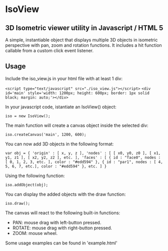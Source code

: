 # IsoView
## 3D Isometric viewer utility in Javascript / HTML 5

A simple, instantiable object that displays multiple 3D objects in isometric perspective with pan, zoom and rotation functions. It includes a hit function callable from a custom click event listener.

## Usage
Include the iso_view.js in your html file with at least 1 div:

`<script type="text/javascript" src="./iso_view.js"></script>`
`<div id='main' style='width: 1200px; height: 600px; border: 1px solid black; margin: auto;'></div>`

In your javascript code, istantiate an IsoView() object:

`iso = new IsoView();`

The main function will create a canvas object inside the selected div:

`iso.createCanvas('main', 1200, 600);`

You can now add 3D objects in the following format:

`var obj = {
			'origin' : [ x, y, z ],
			'nodes' : [ [ x0, y0, z0 ], [ x1, y1, z1 ], [ x2, y2, z2 ], etc. ],
			'faces' : [
			{
				id : "face0",
				nodes : [ 0, 1, 2, 3, etc. ],
				color : "#edd594"
			}, {
				id : "par1",
				nodes : [ 4, 5, 6, 7, etc.],
				color : "#edd594"
			},
      etc.
      ]
 }`
 
 Using the following function:
 
 `iso.addObject(obj);`
 
 You can display the added objects with the draw function:
 
 `iso.draw();`
 
 The canvas will react to the following built-in functions:
 - PAN: mouse drag with left-button pressed.
 - ROTATE: mouse drag with right-button pressed.
 - ZOOM: mouse wheel.
 
 Some usage examples can be found in 'example.html'
